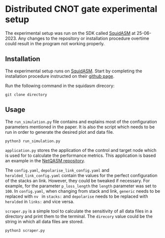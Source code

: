 # Distributed CNOT gate experimental setup

The experimental setup was run on the SDK called [SquidASM](https://github.com/QuTech-Delft/squidasm) at 25-06-2023. Any changes to the repository or installation procedure overtime could result in the program not working properly. 

## Installation

The experimental setup runs on [SquidASM](https://github.com/QuTech-Delft/squidasm). Start by completing the installation procedure instructed on their [github page](https://github.com/QuTech-Delft/squidasm).

Run the following command in the squidasm direcory:

```
git clone directory
```

## Usage

The `run_simulation.py` file contains and explains most of the configuration parameters mentioned in the paper. It is also the script which needs to be run in order to generate the desired plot and data file. 

```
python3 run_simulation.py
```

`application.py` stores the application of the control and target node which is used for to calculate the performance metrics. This application is based an example in the [NetQASM repository](https://github.com/QuTech-Delft/netqasm/tree/develop/netqasm/examples/apps/dist_cnot).

The `config.yaml`, `depolarise_link_config.yaml` and `heralded_link_config.yaml` contain the values for the perfect configuration of the stacks an link. However, they could be tweaked if necessary. For example, for the parameter `p_loss_length` the `length` parameter was set to `100`. In `config.yaml`, when changing from stack and link, `generic` needs to be replaced with `nv ` in `stacks:` and `depolarise` needs to be replaced with `heralded` in `links:` and vice versa.

`scraper.py` is a simple tool to calculate the sensitivity of all data files in a directory and print them to the terminal. The `direcory` value could be the string in which all data files are stored.

```
python3 scraper.py
```